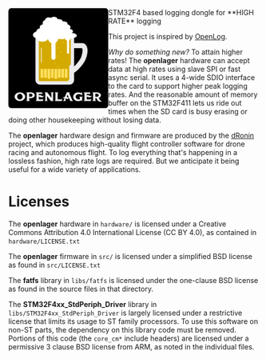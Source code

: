 <img src="artwork/openlager.png" alt="openlager" width="200" height="200" align="left"/>
STM32F4 based logging dongle for **HIGH RATE** logging

This project is inspired by [OpenLog](https://github.com/sparkfun/OpenLog).

*Why do something new?*  To attain higher rates!  The **openlager** hardware can accept data at high rates using slave SPI or fast async serial.  It uses a 4-wide SDIO interface to the card to support higher peak logging rates.  And the reasonable amount of memory buffer on the STM32F411 lets us ride out times when the SD card is busy erasing or doing other housekeeping without losing data.

The **openlager** hardware design and firmware are produced by the [dRonin](http://dronin.org) project, which produces high-quality flight controller software for drone racing and autonomous flight.  To log everything that's happening in a lossless fashion, high rate logs are required.  But we anticipate it being useful for a wide variety of applications.

# Licenses

The **openlager** hardware in `hardware/` is licensed under a Creative Commons Attribution 4.0 International License (CC BY 4.0), as contained in `hardware/LICENSE.txt`

The **openlager** firmware in `src/` is licensed under a simplified BSD license as found in `src/LICENSE.txt`

The **fatfs** library in `libs/fatfs` is licensed under the one-clause BSD license as found in the source files in that directory.

The **STM32F4xx_StdPeriph_Driver** library in `libs/STM32F4xx_StdPeriph_Driver` is largely licensed under a restrictive license that limits its usage to ST family processors.  To use this software on non-ST parts, the dependency on this library code must be removed.  Portions of this code (the `core_cm*` include headers) are licensed under a permissive 3 clause BSD license from ARM, as noted in the individual files.
